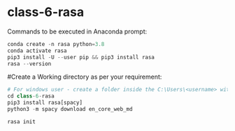 # class-6-rasa

Commands to be executed in Anaconda prompt:
``` python
conda create -n rasa python=3.8
conda activate rasa
pip3 install -U --user pip && pip3 install rasa
rasa --version
```

#Create a Working directory as per your requirement:
```python
# For windows user - create a folder inside the C:\Users\<username> with foldername as  --> class-6-rasa
cd class-6-rasa
pip3 install rasa[spacy]
python3 -m spacy download en_core_web_md

rasa init

```